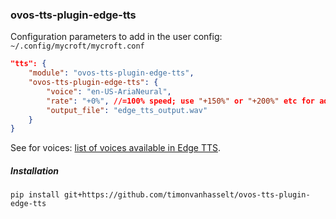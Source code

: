 ### ovos-tts-plugin-edge-tts

Configuration parameters to add in the user config: `~/.config/mycroft/mycroft.conf`

```json
"tts": {
    "module": "ovos-tts-plugin-edge-tts",
    "ovos-tts-plugin-edge-tts": {
        "voice": "en-US-AriaNeural",
        "rate": "+0%", //=100% speed; use "+150%" or "+200%" etc for adjusting speed
        "output_file": "edge_tts_output.wav"
    }
}
```
See for voices: [list of voices available in Edge TTS](https://gist.github.com/BettyJJ/17cbaa1de96235a7f5773b8690a20462). 


##### Installation

`pip install git+https://github.com/timonvanhasselt/ovos-tts-plugin-edge-tts`
